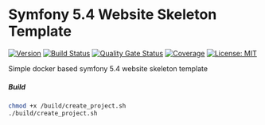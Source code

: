 # Symfony 5.4 Website Skeleton Template

[![Version](https://img.shields.io/badge/Version-0.0.1-blue)](https://github.com/hulkthedev/cryptotracker)
[![Build Status](https://travis-ci.org/hulkthedev/cryptotracker.svg?branch=develop)](https://travis-ci.org/hulkthedev/cryptotracker)
[![Quality Gate Status](https://sonarcloud.io/api/project_badges/measure?project=hulkthedev_cryptotracker&metric=alert_status)](https://sonarcloud.io/dashboard?id=hulkthedev_cryptotracker)
[![Coverage](https://sonarcloud.io/api/project_badges/measure?project=hulkthedev_cryptotracker&metric=coverage)](https://sonarcloud.io/dashboard?id=hulkthedev_cryptotracker)
[![License: MIT](https://img.shields.io/badge/License-MIT-green.svg)](https://opensource.org/licenses/MIT)

Simple docker based symfony 5.4 website skeleton template

##### Build

```bash
chmod +x /build/create_project.sh
./build/create_project.sh
```
